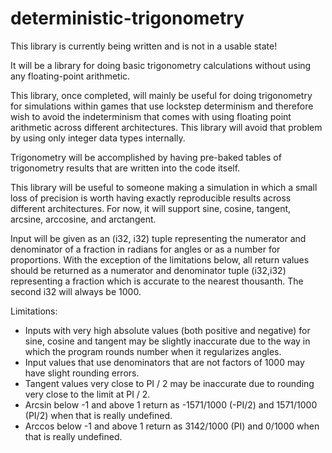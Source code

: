 # deterministic-trigonometry
 This library is currently being written and is not in a usable state!
 
 It will be a library for doing basic trigonometry calculations without using any floating-point arithmetic. 

 This library, once completed, will mainly be useful for doing trigonometry for simulations within games
 that use lockstep determinism and therefore wish to avoid the indeterminism that comes with using
 floating point arithmetic across different architectures. This library will avoid that problem by
 using only integer data types internally.

 Trigonometry will be accomplished by having pre-baked tables of trigonometry results that are written into 
 the code itself.

 This library will be useful to someone making a simulation in which a small loss of precision is worth having
 exactly reproducible results across different architectures. For now, it will support sine, cosine, tangent,
 arcsine, arccosine, and arctangent.

 Input will be given as an (i32, i32) tuple representing the numerator and denominator of a fraction in radians for
 angles or as a number for proportions. With the exception of the limitations below, all return values should be returned as a numerator and denominator tuple (i32,i32) representing a fraction which is accurate to the nearest thousanth. The second i32 will always be 1000. 
 
 Limitations:

 - Inputs with very high absolute values (both positive and negative) for sine, cosine and tangent may be slightly inaccurate due to the way in which the program rounds number when it regularizes angles.
 - Input values that use denominators that are not factors of 1000 may have slight rounding errors.
 - Tangent values very close to PI / 2 may be inaccurate due to rounding very close to the limit at PI / 2.
 - Arcsin below -1 and above 1 return as -1571/1000 (-PI/2) and 1571/1000 (PI/2) when that is really undefined.
 - Arccos below -1 and above 1 return as 3142/1000 (PI) and 0/1000 when that is really undefined.
